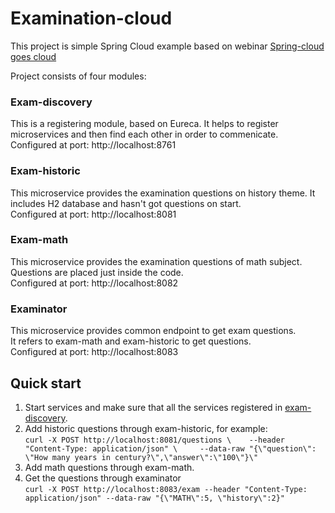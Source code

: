 # Examination-cloud

This project is simple Spring Cloud example based on webinar [Spring-cloud goes cloud](https://www.youtube.com/watch?v=4hYeX2WVt68)

Project consists of four modules:

### Exam-discovery
This is a registering module, based on Eureca. It helps to register microservices and then find each other in order to commenicate.  
Configured at port: http://localhost:8761

### Exam-historic
This microservice provides the examination questions on history theme.
It includes H2 database and hasn't got questions on start.  
Configured at port: http://localhost:8081

### Exam-math
This microservice provides the examination questions of math subject.
Questions are placed just inside the code.  
Configured at port: http://localhost:8082

### Examinator
This microservice provides common endpoint to get exam questions.  
It refers to exam-math and exam-historic to get questions.  
Configured at port: http://localhost:8083

## Quick start
1. Start services and make sure that all the services registered in [exam-discovery](http://localhost:8761).   
1. Add historic questions through exam-historic, for example:  
`curl -X POST http://localhost:8081/questions \   
--header "Content-Type: application/json" \    
--data-raw "{\"question\": \"How many years in century?\",\"answer\":\"100\"}\"`  
1. Add math questions through exam-math.  
1. Get the questions through examinator  
`curl -X POST http://localhost:8083/exam --header "Content-Type: application/json" --data-raw "{\"MATH\":5, \"history\":2}"`